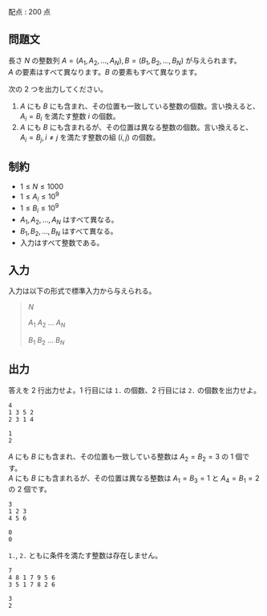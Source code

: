 配点 : $200$ 点

## 問題文

長さ $N$ の整数列 $A = (A_1, A_2, \dots, A_N), B = (B_1, B_2, \dots, B_N)$ が与えられます。<br>
$A$ の要素はすべて異なります。$B$ の要素もすべて異なります。

次の $2$ つを出力してください。

1. $A$ にも $B$ にも含まれ、その位置も一致している整数の個数。言い換えると、$A_i = B_i$ を満たす整数 $i$ の個数。
2. $A$ にも $B$ にも含まれるが、その位置は異なる整数の個数。言い換えると、$A_i = B_j, i \neq j$ を満たす整数の組 $(i, j)$ の個数。

## 制約

- $1 \leq N \leq 1000$
- $1 \leq A_i \leq 10^9$
- $1 \leq B_i \leq 10^9$
- $A_1, A_2, \dots, A_N$ はすべて異なる。
- $B_1, B_2, \dots, B_N$ はすべて異なる。
- 入力はすべて整数である。

## 入力

入力は以下の形式で標準入力から与えられる。

> $N$
> 
> $A_1$ $A_2$ $\dots$ $A_N$
> 
> $B_1$ $B_2$ $\dots$ $B_N$

## 出力

答えを $2$ 行出力せよ。$1$ 行目には `1.` の個数、$2$ 行目には `2.` の個数を出力せよ。

```input1
4
1 3 5 2
2 3 1 4
```

```output1
1
2
```

$A$ にも $B$ にも含まれ、その位置も一致している整数は $A_2 = B_2 = 3$ の $1$ 個です。<br>
$A$ にも $B$ にも含まれるが、その位置は異なる整数は $A_1 = B_3 = 1$ と $A_4 = B_1 = 2$ の $2$ 個です。

```input2
3
1 2 3
4 5 6
```

```output2
0
0
```

`1.`, `2.` ともに条件を満たす整数は存在しません。

```input3
7
4 8 1 7 9 5 6
3 5 1 7 8 2 6
```

```output3
3
2
```